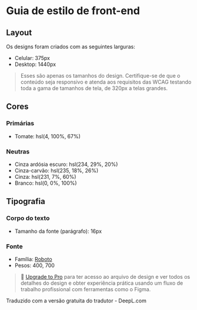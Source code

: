 # Guia de estilo de front-end

## Layout

Os designs foram criados com as seguintes larguras:

- Celular: 375px
- Desktop: 1440px

> Esses são apenas os tamanhos do design. Certifique-se de que o conteúdo seja responsivo e atenda aos requisitos das WCAG testando toda a gama de tamanhos de tela, de 320px a telas grandes.

## Cores

### Primárias

- Tomate: hsl(4, 100%, 67%)

### Neutras

- Cinza ardósia escuro: hsl(234, 29%, 20%)
- Cinza-carvão: hsl(235, 18%, 26%)
- Cinza: hsl(231, 7%, 60%)
- Branco: hsl(0, 0%, 100%)

## Tipografia

### Corpo do texto

- Tamanho da fonte (parágrafo): 16px

### Fonte

- Família: [Roboto](https://fonts.google.com/specimen/Roboto)
- Pesos: 400, 700

> 💎 [Upgrade to Pro](https://www.frontendmentor.io/pro?ref=style-guide) para ter acesso ao arquivo de design e ver todos os detalhes do design e obter experiência prática usando um fluxo de trabalho profissional com ferramentas como o Figma.

Traduzido com a versão gratuita do tradutor - DeepL.com
